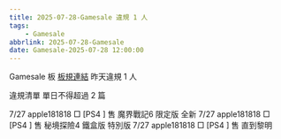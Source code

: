 ```yaml
---
title: 2025-07-28-Gamesale 違規 1 人
tags:
    - Gamesale
abbrlink: 2025-07-28-Gamesale
date: Gamesale-2025-07-28 12:00:00
---
```

Gamesale 板 [板規連結](https://www.ptt.cc/bbs/Gossiping/M.1637425085.A.07D.html)
昨天違規 1 人
<!-- more -->

違規清單
單日不得超過 2 篇

7/27 apple181818 □ [PS4 ] 售 魔界戰記6 限定版 全新
7/27 apple181818 □ [PS4 ] 售 秘境探險4 鐵盒版 特別版
7/27 apple181818 □ [PS4 ] 售 直到黎明